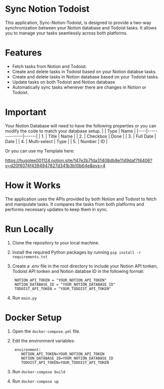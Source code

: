 


# Sync Notion Todoist
This application, Sync-Notion-Todoist, is designed to provide a two-way synchronization between your Notion database and Todoist tasks. It allows you to manage your tasks seamlessly across both platforms.

# Features
- Fetch tasks from Notion and Todoist.
- Create and delete tasks in Todoist based on your Notion databse tasks.
- Create and delete tasks in Notion database based on your Todoist tasks.
- Update tasks on both Todoist and Notion database
- Automatically sync tasks whenever there are changes in Notion or Todoist.

# Important
Your Notion Database will need to have the following properties or you can modify the code to match your database setup.
|    | Type         | Name |
|----|--------------|------|
| 1. | Title        | Name |
| 2. | Checkbox     | Done |
| 3. | Full Date    | Date |
| 4. | Multi-select | Type |
| 5. | Number       | ID   |

Or you can use my Template here:

https://hugolee001124.notion.site/147e2b7fda31408db8e1149daf7f4406?v=d20f6074f4394947827d341b3b10b64e&pvs=4

# How it Works
The application uses the APIs provided by both Notion and Todoist to fetch and manipulate tasks. It compares the tasks from both platforms and performs necessary updates to keep them in sync.

# Run Locally
1. Clone the repository to your local machine.
2. Install the required Python packages by running `pip install -r requirements.txt`
3. Create a *.env* file in the root directory to include your Notion API tonken, Todoist API tonken and Notion databse ID in the following format:

        NOTION_API_TOKEN = "YOUR_NOTION_API_TOKEN"
	    NOTION_DATABASE_ID = "YOUR_NOTION_DATABASE_ID"
	    TODOIST_API_TOKEN = "YOUR_TODOIST_API_TOKEN"
4. Run `main.py`

# Docker Setup
1. Open the `docker-compose.yml` file.
2. Edit the environment variables: 

        environment:
	       NOTION_API_TOKEN=YOUR_NOTION_API_TOKEN
	       NOTION_DATABASE_ID=YOUR_NOTION_DATABASE_ID
           TODOIST_API_TOKEN=YOUR_TODOIST_API_TOKEN

3. Run `docker-compose build`
4. Run `docker-compose up`
